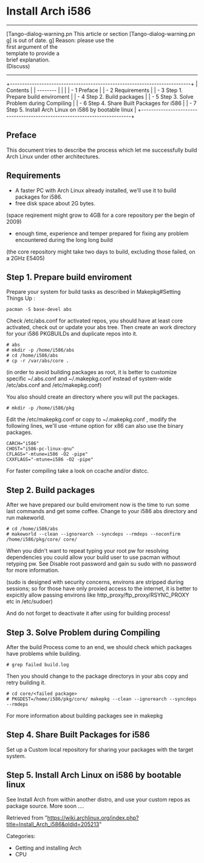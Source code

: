 Install Arch i586
=================

  ------------------------ ------------------------ ------------------------
  [Tango-dialog-warning.pn This article or section  [Tango-dialog-warning.pn
  g]                       is out of date.          g]
                           Reason: please use the   
                           first argument of the    
                           template to provide a    
                           brief explanation.       
                           (Discuss)                
  ------------------------ ------------------------ ------------------------

+--------------------------------------------------------------------------+
| Contents                                                                 |
| --------                                                                 |
|                                                                          |
| -   1 Preface                                                            |
| -   2 Requirements                                                       |
| -   3 Step 1. Prepare build enviroment                                   |
| -   4 Step 2. Build packages                                             |
| -   5 Step 3. Solve Problem during Compiling                             |
| -   6 Step 4. Share Built Packages for i586                              |
| -   7 Step 5. Install Arch Linux on i586 by bootable linux               |
+--------------------------------------------------------------------------+

Preface
-------

This document tries to describe the process which let me successfully
build Arch Linux under other architectures.

Requirements
------------

-   A faster PC with Arch Linux already installed, we'll use it to build
    packages for i586.
-   free disk space about 2G bytes.

(space reqirement might grow to 4GB for a core repository per the begin
of 2009)

-   enough time, experience and temper prepared for fixing any problem
    encountered during the long long build

(the core repository might take two days to build, excluding those
failed, on a 2GHz E5405)

Step 1. Prepare build enviroment
--------------------------------

Prepare your system for build tasks as described in Makepkg#Setting
Things Up :

    pacman -S base-devel abs

Check /etc/abs.conf for activated repos, you should have at least core
activated, check out or update your abs tree. Then create an work
directory for your i586 PKGBUILDs and duplicate repos into it.

    # abs
    # mkdir -p /home/i586/abs
    # cd /home/i586/abs
    # cp -r /var/abs/core .

(in order to avoid building packages as root, it is better to customize
specific ~/.abs.conf and ~/.makepkg.conf instead of system-wide
/etc/abs.conf and /etc/makepkg.conf)

You also should create an directory where you will put the packages.

    # mkdir -p /home/i586/pkg

Edit the /etc/makepkg.conf or copy to ~/.makepkg.conf , modify the
following lines, we'll use -mtune option for x86 can also use the binary
packages.

    CARCH="i586"
    CHOST="i586-pc-linux-gnu"
    CFLAGS="-mtune=i586 -O2 -pipe"
    CXXFLAGS="-mtune=i586 -O2 -pipe"

For faster compiling take a look on ccache and/or distcc.

Step 2. Build packages
----------------------

After we have prepared our build enviroment now is the time to run some
last commands and get some coffee. Change to your i586 abs directory and
run makeworld.

    # cd /home/i586/abs
    # makeworld --clean --ignorearch --syncdeps --rmdeps --noconfirm /home/i586/pkg/core/ core/

When you didn't want to repeat typing your root pw for resolving
dependencies you could allow your build user to use pacman without
retyping pw. See Disable root password and gain su sudo with no password
for more information.

(sudo is designed with security concerns, environs are stripped during
sessions; so for those have only proxied access to the internet, it is
better to expicitly allow passing environs like
http_proxy/ftp_proxy/RSYNC_PROXY etc in /etc/sudoer)

And do not forget to deactivate it after using for building process!

Step 3. Solve Problem during Compiling
--------------------------------------

After the build Process come to an end, we should check which packages
have problems while building.

    # grep failed build.log

Then you should change to the package directorys in your abs copy and
retry building it.

    # cd core/<failed package>
    # PKGDEST=/home/i586/pkg/core/ makepkg --clean --ignorearch --syncdeps --rmdeps

For more information about building packages see in makepkg

Step 4. Share Built Packages for i586
-------------------------------------

Set up a Custom local repository for sharing your packages with the
target system.

Step 5. Install Arch Linux on i586 by bootable linux
----------------------------------------------------

See Install Arch from within another distro, and use your custom repos
as package source. More soon ....

Retrieved from
"https://wiki.archlinux.org/index.php?title=Install_Arch_i586&oldid=205213"

Categories:

-   Getting and installing Arch
-   CPU

